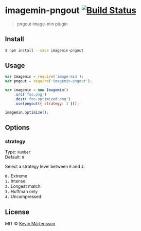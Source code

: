 # imagemin-pngout [![Build Status](https://travis-ci.org/kevva/imagemin-pngout.svg?branch=master)](https://travis-ci.org/kevva/imagemin-pngout)

> pngout image-min plugin

## Install

```bash
$ npm install --save imagemin-pngout
```

## Usage

```js
var Imagemin = require('image-min');
var pngout = require('imagemin-pngout');

var imagemin = new Imagemin()
    .src('foo.png')
    .dest('foo-optimized.png')
    .use(pngout({ strategy: 1 }));

imagemin.optimize();
```

## Options

### strategy

Type: `Number`  
Default: `0`

Select a strategy level between `0` and `4`:

`0.` Extreme  
`1.` Intense  
`2.` Longest match  
`3.` Huffman only  
`4.` Uncompressed  

## License

MIT © [Kevin Mårtensson](https://github.com/kevva)
